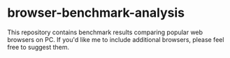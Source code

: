 # browser-benchmark-analysis
This repository contains benchmark results comparing popular web browsers on PC. If you'd like me to include additional browsers, please feel free to suggest them.

